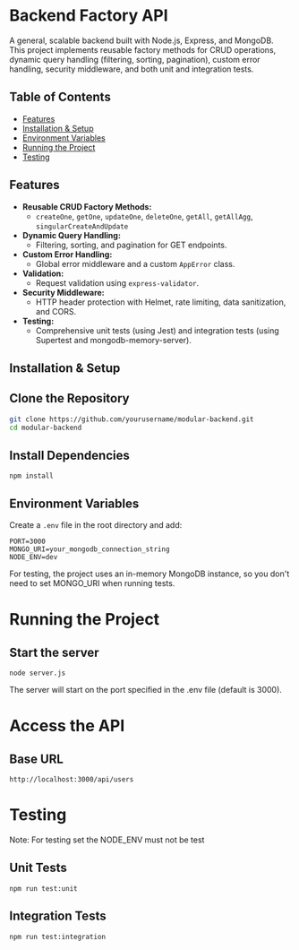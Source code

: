 # Backend Factory API

A general, scalable backend built with Node.js, Express, and MongoDB. This project implements reusable factory methods for CRUD operations, dynamic query handling (filtering, sorting, pagination), custom error handling, security middleware, and both unit and integration tests.

## Table of Contents

- [Features](#features)
- [Installation & Setup](#installation--setup)
- [Environment Variables](#environment-variables)
- [Running the Project](#running-the-project)
- [Testing](#testing)

## Features

- **Reusable CRUD Factory Methods:**
  - `createOne`, `getOne`, `updateOne`, `deleteOne`, `getAll`, `getAllAgg`, `singularCreateAndUpdate`
- **Dynamic Query Handling:**
  - Filtering, sorting, and pagination for GET endpoints.
- **Custom Error Handling:**
  - Global error middleware and a custom `AppError` class.
- **Validation:**
  - Request validation using `express-validator`.
- **Security Middleware:**
  - HTTP header protection with Helmet, rate limiting, data sanitization, and CORS.
- **Testing:**
  - Comprehensive unit tests (using Jest) and integration tests (using Supertest and mongodb-memory-server).

## Installation & Setup

## Clone the Repository

```bash
git clone https://github.com/yourusername/modular-backend.git
cd modular-backend
```

## Install Dependencies

```
npm install
```

## Environment Variables

Create a `.env` file in the root directory and add:

```env
PORT=3000
MONGO_URI=your_mongodb_connection_string
NODE_ENV=dev
```

For testing, the project uses an in-memory MongoDB instance, so you don't need to set MONGO_URI when running tests.

# Running the Project

## Start the server

```
node server.js
```

The server will start on the port specified in the .env file (default is 3000).

# Access the API

## Base URL

```
http://localhost:3000/api/users
```

# Testing

Note: For testing set the NODE_ENV must not be test

## Unit Tests

```
npm run test:unit
```

## Integration Tests

```
npm run test:integration
```
